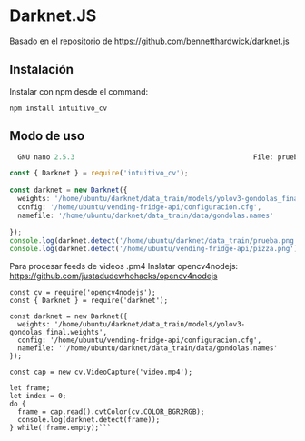 # Darknet.JS
Basado en el repositorio de https://github.com/bennetthardwick/darknet.js

## Instalación
Instalar con npm desde el command:
```
npm install intuitivo_cv
```


## Modo de uso

```typescript
  GNU nano 2.5.3                                            File: prueba.js                                                                                                

const { Darknet } = require('intuitivo_cv');
 
const darknet = new Darknet({
  weights: '/home/ubuntu/darknet/data_train/models/yolov3-gondolas_final.weights',
  config: '/home/ubuntu/vending-fridge-api/configuracion.cfg',
  namefile: '/home/ubuntu/darknet/data_train/data/gondolas.names'

});
console.log(darknet.detect('/home/ubuntu/darknet/data_train/prueba.png'));
console.log(darknet.detect('/home/ubuntu/vending-fridge-api/pizza.png'));
```
Para procesar feeds de videos .pm4
Inslatar opencv4nodejs: https://github.com/justadudewhohacks/opencv4nodejs

```const fs = require('fs');
const cv = require('opencv4nodejs');
const { Darknet } = require('darknet');
 
const darknet = new Darknet({
  weights: '/home/ubuntu/darknet/data_train/models/yolov3-gondolas_final.weights',
  config: '/home/ubuntu/vending-fridge-api/configuracion.cfg',
  namefile: ''/home/ubuntu/darknet/data_train/data/gondolas.names'
});
 
const cap = new cv.VideoCapture('video.mp4');
 
let frame;
let index = 0;
do {
  frame = cap.read().cvtColor(cv.COLOR_BGR2RGB);
  console.log(darknet.detect(frame));
} while(!frame.empty);```
